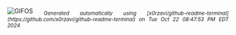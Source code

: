 <div align="justify">
<picture>
    <source media="(prefers-color-scheme: dark)" srcset="https://i.ibb.co/mS5bHXB/output-gif.gif">
    <source media="(prefers-color-scheme: light)" srcset="https://i.ibb.co/mS5bHXB/output-gif.gif">
    <img alt="GIFOS" src="https://i.ibb.co/mS5bHXB/output-gif.gif">
</picture>
<sub><i>Generated automatically using [x0rzavi/github-readme-terminal](https://github.com/x0rzavi/github-readme-terminal) on Tue Oct 22 08:47:53 PM EDT 2024</i></sub>
</div>

<!--  -->